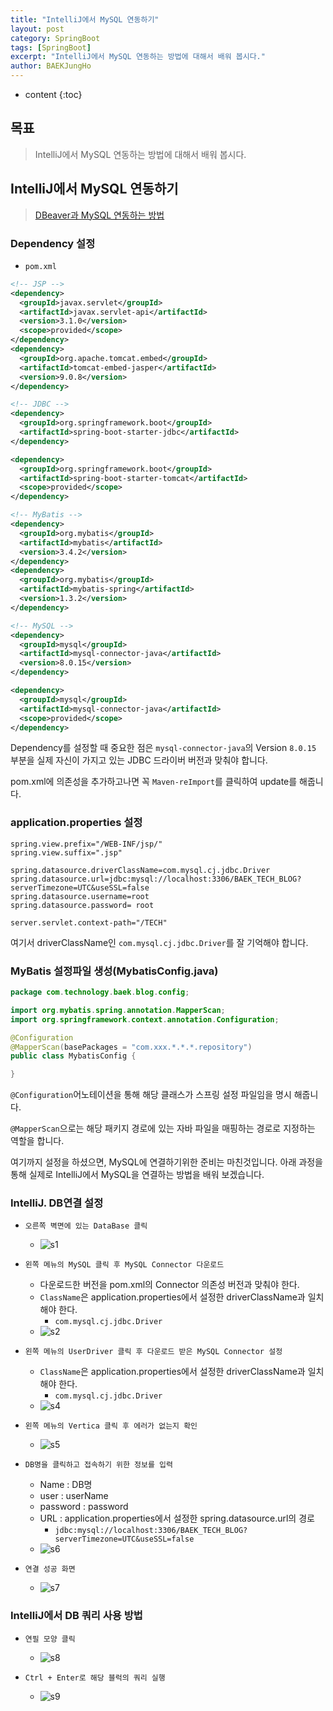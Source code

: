 ```yaml
---
title: "IntelliJ에서 MySQL 연동하기"
layout: post
category: SpringBoot
tags: [SpringBoot]
excerpt: "IntelliJ에서 MySQL 연동하는 방법에 대해서 배워 봅시다."
author: BAEKJungHo
---
```


* content
{:toc}

## 목표

  > IntelliJ에서 MySQL 연동하는 방법에 대해서 배워 봅시다.

## IntelliJ에서 MySQL 연동하기

  > [DBeaver과 MySQL 연동하는 방법](https://baekjungho.github.io/database-dbeaverspring/)

### Dependency 설정

  - `pom.xml`

  ```xml
  <!-- JSP -->
<dependency>
    <groupId>javax.servlet</groupId>
    <artifactId>javax.servlet-api</artifactId>
    <version>3.1.0</version>
    <scope>provided</scope>
</dependency>
<dependency>
    <groupId>org.apache.tomcat.embed</groupId>
    <artifactId>tomcat-embed-jasper</artifactId>
    <version>9.0.8</version>
</dependency>

<!-- JDBC -->
<dependency>
    <groupId>org.springframework.boot</groupId>
    <artifactId>spring-boot-starter-jdbc</artifactId>
</dependency>

<dependency>
    <groupId>org.springframework.boot</groupId>
    <artifactId>spring-boot-starter-tomcat</artifactId>
    <scope>provided</scope>
</dependency>

<!-- MyBatis -->
<dependency>
    <groupId>org.mybatis</groupId>
    <artifactId>mybatis</artifactId>
    <version>3.4.2</version>
</dependency>
<dependency>
    <groupId>org.mybatis</groupId>
    <artifactId>mybatis-spring</artifactId>
    <version>1.3.2</version>
</dependency>

<!-- MySQL -->
<dependency>
    <groupId>mysql</groupId>
    <artifactId>mysql-connector-java</artifactId>
    <version>8.0.15</version>
</dependency>

<dependency>
    <groupId>mysql</groupId>
    <artifactId>mysql-connector-java</artifactId>
    <scope>provided</scope>
</dependency>
  ```

  Dependency를 설정할 때 중요한 점은 `mysql-connector-java`의 Version `8.0.15` 부분을 실제 자신이 가지고 있는 JDBC 드라이버 버전과 맞춰야 합니다.

  pom.xml에 의존성을 추가하고나면 꼭 `Maven-reImport`를 클릭하여 update를 해줍니다.

### application.properties 설정

  ```
spring.view.prefix="/WEB-INF/jsp/"
spring.view.suffix=".jsp"

spring.datasource.driverClassName=com.mysql.cj.jdbc.Driver
spring.datasource.url=jdbc:mysql://localhost:3306/BAEK_TECH_BLOG?serverTimezone=UTC&useSSL=false
spring.datasource.username=root
spring.datasource.password= root

server.servlet.context-path="/TECH"
  ```

  여기서 driverClassName인 `com.mysql.cj.jdbc.Driver`를 잘 기억해야 합니다.

### MyBatis 설정파일 생성(MybatisConfig.java)

  ```java
package com.technology.baek.blog.config;

import org.mybatis.spring.annotation.MapperScan;
import org.springframework.context.annotation.Configuration;

@Configuration
@MapperScan(basePackages = "com.xxx.*.*.*.repository")
public class MybatisConfig {

}
  ```

  `@Configuration`어노테이션을 통해 해당 클래스가 스프링 설정 파일임을 명시 해줍니다.

  `@MapperScan`으로는 해당 패키지 경로에 있는 자바 파일을 매핑하는 경로로 지정하는 역할을 합니다.

  여기까지 설정을 하셨으면, MySQL에 연결하기위한 준비는 마친것입니다. 아래 과정을 통해 실제로 IntelliJ에서 MySQL을 연결하는 방법을 배워 보겠습니다.

### IntelliJ. DB연결 설정

  - `오른쪽 벽면에 있는 DataBase 클릭`
    - ![s1](/images/posts/201908/s1.jpg)

  - `왼쪽 메뉴의 MySQL 클릭 후 MySQL Connector 다운로드`
    - 다운로드한 버전을 pom.xml의 Connector 의존성 버전과 맞춰야 한다.
    - `ClassName`은 application.properties에서 설정한 driverClassName과 일치해야 한다.
      - `com.mysql.cj.jdbc.Driver`
    - ![s2](/images/posts/201908/s2.jpg)

  - `왼쪽 메뉴의 UserDriver 클릭 후 다운로드 받은 MySQL Connector 설정`
    - `ClassName`은 application.properties에서 설정한 driverClassName과 일치해야 한다.
      - `com.mysql.cj.jdbc.Driver`
    - ![s4](/images/posts/201908/s4.jpg)

  - `왼쪽 메뉴의 Vertica 클릭 후 에러가 없는지 확인`
    - ![s5](/images/posts/201908/s5.jpg)

  - `DB명을 클릭하고 접속하기 위한 정보를 입력`
    - Name : DB명
    - user : userName
    - password : password
    - URL : application.properties에서 설정한 spring.datasource.url의 경로
      - `jdbc:mysql://localhost:3306/BAEK_TECH_BLOG?serverTimezone=UTC&useSSL=false`
    - ![s6](/images/posts/201908/s6.jpg)

  - `연결 성공 화면`
    - ![s7](/images/posts/201908/s7.jpg)

### IntelliJ에서 DB 쿼리 사용 방법

  - `연필 모양 클릭`
    - ![s8](/images/posts/201908/s8.jpg)

  - `Ctrl + Enter로 해당 블럭의 쿼리 실행`
    - ![s9](/images/posts/201908/s9.jpg)

